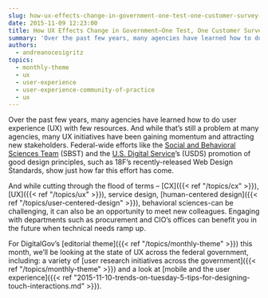```yaml
---
slug: how-ux-effects-change-in-government-one-test-one-customer-survey-at-a-time
date: 2015-11-09 12:23:00
title: How UX Effects Change in Government—One Test, One Customer Survey at a Time
summary: 'Over the past few years, many agencies have learned how to do user experience (UX) with few resources. And while that’s still a problem at many agencies, many UX initiatives have been gaining momentum and attracting new stakeholders. Federal-wide efforts like the Social and Behavioral Sciences Team (SBST) and the U.S. Digital Service’s (USDS) promotion'
authors:
  - andreanocesigritz
topics:
  - monthly-theme
  - ux
  - user-experience
  - user-experience-community-of-practice
  - ux
---
```


Over the past few years, many agencies have learned how to do user experience (UX) with few resources. And while that’s still a problem at many agencies, many UX initiatives have been gaining momentum and attracting new stakeholders. Federal-wide efforts like the [Social and Behavioral Sciences Team](https://sbst.gov/) (SBST) and the [U.S. Digital Service](https://www.whitehouse.gov/digital/united-states-digital-service)’s (USDS) promotion of good design principles, such as 18F’s recently-released Web Design Standards, show just how far this effort has come.

And while cutting through the flood of terms &#8211; [CX]({{< ref "/topics/cx" >}}), [UX]({{< ref "/topics/ux" >}}), service design, [human-centered design]({{< ref "/topics/user-centered-design" >}}), behavioral sciences-can be challenging, it can also be an opportunity to meet new colleagues. Engaging with departments such as procurement and CIO’s offices can benefit you in the future when technical needs ramp up.

For DigitalGov’s [editorial theme]({{< ref "/topics/monthly-theme" >}}) this month, we’ll be looking at the state of UX across the federal government, including: a variety of [user research initiatives across the government]({{< ref "/topics/monthly-theme" >}}) and a look at [mobile and the user experience]({{< ref "2015-11-10-trends-on-tuesday-5-tips-for-designing-touch-interactions.md" >}}).